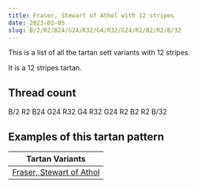 ```yaml
---
title: Fraser, Stewart of Athol with 12 stripes
date: 2023-02-05
slug: B/2/R2/B24/G24/R32/G4/R32/G24/R2/B2/R2/B/32
---
```

This is a list of all the tartan sett variants with 12 stripes.

It is a 12 stripes tartan.


## Thread count
B/2 R2 B24 G24 R32 G4 R32 G24 R2 B2 R2 B/32

## Examples of this tartan pattern

| Tartan Variants |
|---------------|
| [Fraser, Stewart of Athol](/variants/b/2/r2/b24/g24/r32/g4/r32/g24/r2/b2/r2/b/32-b304080-g008000-rc00000)||
